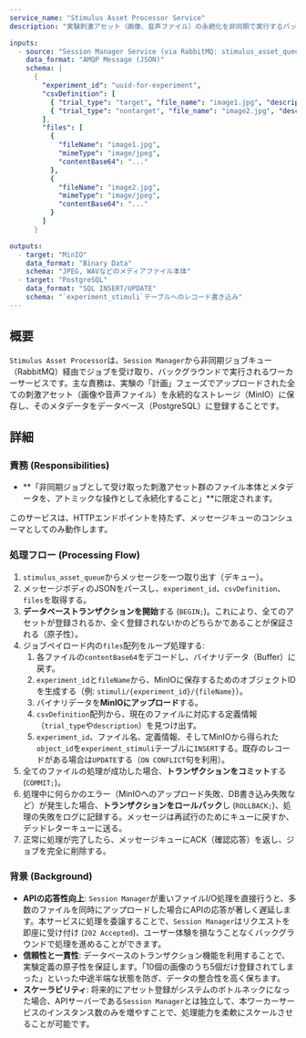 ```yaml
---
service_name: "Stimulus Asset Processor Service"
description: "実験刺激アセット（画像、音声ファイル）の永続化を非同期で実行するバックエンドワーカーサービス。"

inputs:
  - source: "Session Manager Service (via RabbitMQ: stimulus_asset_queue)"
    data_format: "AMQP Message (JSON)"
    schema: |
      {
        "experiment_id": "uuid-for-experiment",
        "csvDefinition": [
          { "trial_type": "target", "file_name": "image1.jpg", "description": "Target A" },
          { "trial_type": "nontarget", "file_name": "image2.jpg", "description": "Distractor B" }
        ],
        "files": [
          { 
            "fileName": "image1.jpg", 
            "mimeType": "image/jpeg",
            "contentBase64": "..." 
          },
          { 
            "fileName": "image2.jpg",
            "mimeType": "image/jpeg",
            "contentBase64": "..." 
          }
        ]
      }

outputs:
  - target: "MinIO"
    data_format: "Binary Data"
    schema: "JPEG, WAVなどのメディアファイル本体"
  - target: "PostgreSQL"
    data_format: "SQL INSERT/UPDATE"
    schema: "`experiment_stimuli`テーブルへのレコード書き込み"
---
```


## 概要

`Stimulus Asset Processor`は、`Session Manager`から非同期ジョブキュー（RabbitMQ）経由でジョブを受け取り、バックグラウンドで実行されるワーカーサービスです。主な責務は、実験の「計画」フェーズでアップロードされた全ての刺激アセット（画像や音声ファイル）を永続的なストレージ（MinIO）に保存し、そのメタデータをデータベース（PostgreSQL）に登録することです。

## 詳細

### 責務 (Responsibilities)

- **「非同期ジョブとして受け取った刺激アセット群のファイル本体とメタデータを、アトミックな操作として永続化すること」**に限定されます。

このサービスは、HTTPエンドポイントを持たず、メッセージキューのコンシューマとしてのみ動作します。

### 処理フロー (Processing Flow)

1.  `stimulus_asset_queue`からメッセージを一つ取り出す（デキュー）。
2.  メッセージボディのJSONをパースし、`experiment_id`、`csvDefinition`、`files`を取得する。
3.  **データベーストランザクションを開始**する (`BEGIN;`)。これにより、全てのアセットが登録されるか、全く登録されないかのどちらかであることが保証される（原子性）。
4.  ジョブペイロード内の`files`配列をループ処理する:
    1.  各ファイルの`contentBase64`をデコードし、バイナリデータ（Buffer）に戻す。
    2.  `experiment_id`と`fileName`から、MinIOに保存するためのオブジェクトIDを生成する（例: `stimuli/{experiment_id}/{fileName}`）。
    3.  バイナリデータを**MinIOにアップロード**する。
    4.  `csvDefinition`配列から、現在のファイルに対応する定義情報（`trial_type`や`description`）を見つけ出す。
    5.  `experiment_id`、ファイル名、定義情報、そしてMinIOから得られた`object_id`を`experiment_stimuli`テーブルに`INSERT`する。既存のレコードがある場合は`UPDATE`する（`ON CONFLICT`句を利用）。
5.  全てのファイルの処理が成功した場合、**トランザクションをコミット**する (`COMMIT;`)。
6.  処理中に何らかのエラー（MinIOへのアップロード失敗、DB書き込み失敗など）が発生した場合、**トランザクションをロールバック**し (`ROLLBACK;`)、処理の失敗をログに記録する。メッセージは再試行のためにキューに戻すか、デッドレターキューに送る。
7.  正常に処理が完了したら、メッセージキューにACK（確認応答）を返し、ジョブを完全に削除する。

### 背景 (Background)

-   **APIの応答性向上**: `Session Manager`が重いファイルI/O処理を直接行うと、多数のファイルを同時にアップロードした場合にAPIの応答が著しく遅延します。本サービスに処理を委譲することで、`Session Manager`はリクエストを即座に受け付け (`202 Accepted`)、ユーザー体験を損なうことなくバックグラウンドで処理を進めることができます。
-   **信頼性と一貫性**: データベースのトランザクション機能を利用することで、実験定義の原子性を保証します。「10個の画像のうち5個だけ登録されてしまった」といった中途半端な状態を防ぎ、データの整合性を高く保ちます。
-   **スケーラビリティ**: 将来的にアセット登録がシステムのボトルネックになった場合、APIサーバーである`Session Manager`とは独立して、本ワーカーサービスのインスタンス数のみを増やすことで、処理能力を柔軟にスケールさせることが可能です。
